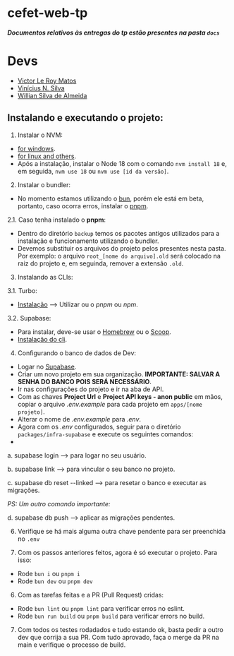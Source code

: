 # cefet-web-tp
***Documentos relativos às entregas do tp estão presentes na pasta `docs`***

# Devs
* [Victor Le Roy Matos](https://github.com/vmleroy)
* [Vinícius N. Silva](https://github.com/vnszero)
* [Willian Silva de Almeida](https://github.com/willhss1)

## Instalando e executando o projeto:
1. Instalar o NVM: 
* [for windows](https://github.com/coreybutler/nvm-windows).
* [for linux and others](https://github.com/nvm-sh/nvm).
* Após a instalação, instalar o Node 18 com o comando `nvm install 18` e, em seguida, `nvm use 18` ou `nvm use [id da versão]`.

2. Instalar o bundler:
* No momento estamos utilizando o [bun](https://bun.sh/), porém ele está em beta, portanto, caso ocorra erros, instalar o [pnpm](https://pnpm.io/pt/).

2.1. Caso tenha instalado o **pnpm**:
* Dentro do diretório `backup` temos os pacotes antigos utilizados para a instalação e funcionamento utilizando o bundler.
* Devemos substituir os arquivos do projeto pelos presentes nesta pasta. Por exemplo: o arquivo `root_[nome do arquivo].old` será colocado na raiz do projeto e, em seguinda, remover a extensão `.old`.

3. Instalando as CLIs:

3.1. Turbo:
* [Instalação](https://turbo.build/repo/docs/installing) --> Utilizar ou o *pnpm* ou *npm*.

3.2. Supabase:
* Para instalar, deve-se usar o [Homebrew](https://brew.sh/) ou o [Scoop](https://scoop.sh/).
* [Instalação do cli](https://supabase.com/docs/guides/cli/getting-started).

4. Configurando o banco de dados de Dev:
* Logar no [Supabase](https://supabase.com/).
* Criar um novo projeto em sua organização. **IMPORTANTE: SALVAR A SENHA DO BANCO POIS SERÁ NECESSÁRIO**.
* Ir nas configurações do projeto e ir na aba de API.
* Com as chaves **Project Url** e **Project API keys - anon public** em mãos, copiar o arquivo *.env.example* para cada projeto em `apps/[nome projeto]`.
* Alterar o nome de *.env.example* para *.env*.
* Agora com os *.env* configurados, seguir para o diretório `packages/infra-supabase` e execute os seguintes comandos:
* 
a. supabase login --> para logar no seu usuário.

b. supabase link --> para vincular o seu banco no projeto.

c. supabase db reset --linked --> para resetar o banco e executar as migrações.

*PS: Um outro comando importante:*

d. supabase db push --> aplicar as migrações pendentes.

6. Verifique se há mais alguma outra chave pendente para ser preenchida no `.env`

5. Com os passos anteriores feitos, agora é só executar o projeto. Para isso:
* Rode `bun i` ou `pnpm i`
* Rode `bun dev` ou `pnpm dev`

6. Com as tarefas feitas e a PR (Pull Request) cridas:
* Rode `bun lint` ou `pnpm lint` para verificar erros no eslint.
* Rode `bun run build` ou `pnpm build` para verificar errors no build.

7. Com todos os testes rodadados e tudo estando ok, basta pedir a outro dev que corrija a sua PR. Com tudo aprovado, faça o merge da PR na main e verifique o processo de build.

